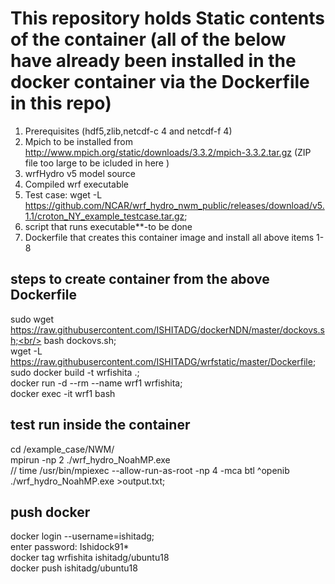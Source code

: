 # This repository holds Static contents of the container (all of the below have already been installed in the docker container via the Dockerfile in this repo)
1. Prerequisites (hdf5,zlib,netcdf-c 4 and netcdf-f 4) <br/>
3. Mpich to be installed from http://www.mpich.org/static/downloads/3.3.2/mpich-3.3.2.tar.gz (ZIP file too large to be icluded in here )<br/>
4. wrfHydro v5 model source <br/>
5. Compiled wrf executable <br/>
6. Test case: wget -L https://github.com/NCAR/wrf_hydro_nwm_public/releases/download/v5.1.1/croton_NY_example_testcase.tar.gz; <br/>
7. script that runs executable**-to be done <br/>
9. Dockerfile that creates this container image and install all above items 1-8 <br/>

## steps to create container from the above Dockerfile
sudo wget https://raw.githubusercontent.com/ISHITADG/dockerNDN/master/dockovs.sh;<br/>
bash dockovs.sh;<br/>
wget -L https://raw.githubusercontent.com/ISHITADG/wrfstatic/master/Dockerfile; <br/>
sudo docker build -t wrfishita .;<br/>
docker run -d --rm --name wrf1 wrfishita;<br/>
docker exec -it wrf1 bash <br/>
## test run inside the container 
cd /example_case/NWM/<br/>
mpirun -np 2 ./wrf_hydro_NoahMP.exe <br/>
// time /usr/bin/mpiexec --allow-run-as-root -np 4 -mca btl ^openib ./wrf_hydro_NoahMP.exe >output.txt;<br/>

## push docker
docker login --username=ishitadg;<br/>
enter password: Ishidock91* <br/>
docker tag wrfishita ishitadg/ubuntu18<br/>
docker push ishitadg/ubuntu18<br/>
